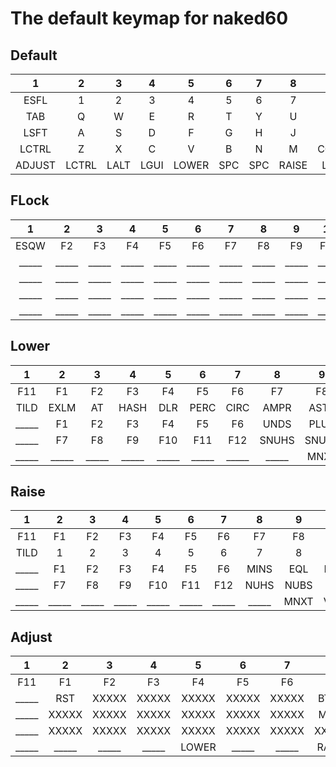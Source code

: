 # The default keymap for naked60

## Default
|  1   |  2   |  3   |  4   |  5   |  6   |  7   |  8   |  9   |  10  |  11  |  12  |
|:----:|:----:|:----:|:----:|:----:|:----:|:----:|:----:|:----:|:----:|:----:|:----:|
| ESFL |     1|     2|     3|     4|     5|     6|     7|     8|     9|     0|  BSPC|
|  TAB |     Q|     W|     E|     R|     T|     Y|     U|     I|     O|     P|  BSLS|
| LSFT |     A|     S|     D|     F|     G|     H|     J|     K|     L|  SCLN|  QUOT|
|LCTRL |     Z|     X|     C|     V|     B|     N|     M|  COMM|   DOT|  SLSH|   ENT|
|ADJUST| LCTRL|  LALT|  LGUI| LOWER|   SPC|   SPC| RAISE|  LEFT|  DOWN|    UP| RIGHT|



## FLock
|  1   |  2   |  3   |  4   |  5   |  6   |  7   |  8   |  9   |  10  |  11  |  12  |
|:----:|:----:|:----:|:----:|:----:|:----:|:----:|:----:|:----:|:----:|:----:|:----:|
|  ESQW|    F2|    F3|    F4|    F5|    F6|    F7|    F8|    F9|   F10|   F11| _____|
| _____| _____| _____| _____| _____| _____| _____| _____| _____| _____| _____| _____|
| _____| _____| _____| _____| _____| _____| _____| _____| _____| _____| _____| _____|
| _____| _____| _____| _____| _____| _____| _____| _____| _____| _____| _____| _____|
| _____| _____| _____| _____| _____| _____| _____| _____| _____| _____| _____| _____|


## Lower
|  1   |  2   |  3   |  4   |  5   |  6   |  7   |  8   |  9   |  10  |  11  |  12  |
|:----:|:----:|:----:|:----:|:----:|:----:|:----:|:----:|:----:|:----:|:----:|:----:|
|   F11|    F1|    F2|    F3|    F4|    F5|    F6|    F7|    F8|    F9|   F10|   F12|
|  TILD|  EXLM|    AT|  HASH|   DLR|  PERC|  CIRC|  AMPR|  ASTR|  LPRN|  RPRN|   DEL|
| _____|    F1|    F2|    F3|    F4|    F5|    F6|  UNDS|  PLUS|  LCBR|  RCBR|  PIPE|
| _____|    F7|    F8|  F9|     F10|   F11|   F12| SNUHS| SNUBS| _____| _____| _____|
| _____| _____| _____| _____| _____| _____| _____| _____|  MNXT|  VOLD|  VOLU|  MPLY|


## Raise
|  1   |  2   |  3   |  4   |  5   |  6   |  7   |  8   |  9   |  10  |  11  |  12  |
|:----:|:----:|:----:|:----:|:----:|:----:|:----:|:----:|:----:|:----:|:----:|:----:|
|   F11|    F1|    F2|    F3|    F4|    F5|    F6|    F7|    F8|    F9|   F10|   F12|
|  TILD|     1|     2|     3|     4|     5|     6|     7|     8|     9|     0|   DEL|
| _____|    F1|    F2|    F3|    F4|    F5|    F6|  MINS|   EQL|  LBRC|  RBRC|  BSLS|
| _____|    F7|    F8|    F9|   F10|   F11|   F12|  NUHS|  NUBS| _____| _____| _____|
| _____| _____| _____| _____| _____| _____| _____| _____|  MNXT|  VOLD|  VOLU|  MPLY|



## Adjust
|  1   |  2   |  3   |  4   |  5   |  6   |  7   |  8   |  9   |  10  |  11  |  12  |
|:----:|:----:|:----:|:----:|:----:|:----:|:----:|:----:|:----:|:----:|:----:|:----:|
|  F11|    F1|    F2|    F3|    F4|    F5|     F6|    F7|    F8|    F9|   F10|   F12|
|_____|   RST| XXXXX| XXXXX| XXXXX| XXXXX|  XXXXX|  BTN1|  MS_U|  BTN2| XXXXX| APSCR|
|_____| XXXXX| XXXXX| XXXXX| XXXXX| XXXXX|  XXXXX|  MS_L|  MS_D|  MS_R| XXXXX|  PSCR|
|_____| XXXXX| XXXXX| XXXXX| XXXXX| XXXXX|  XXXXX| XXXXX| XXXXX| XXXXX| XXXXX|   CAD|
|_____| _____| _____| _____| LOWER| _____|  _____| RAISE| _____| _____| _____| _____|

